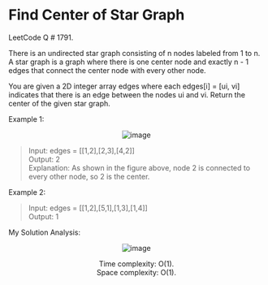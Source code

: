 # Find Center of Star Graph

LeetCode Q # 1791.

There is an undirected star graph consisting of n nodes labeled from 1 to n. A star graph is a graph where there is one center node and exactly n - 1 edges that connect the center node with every other node.

You are given a 2D integer array edges where each edges[i] = [ui, vi] indicates that there is an edge between the nodes ui and vi. Return the center of the given star graph.

Example 1:

<div align = "center">

  ![image](https://github.com/xo-azeem/Find-Center-of-Star-Graph-LeetCode/assets/171427226/0fa75dec-3657-402c-b2f3-cf5ba0b314b1)

</div>

> Input: edges = [[1,2],[2,3],[4,2]]</br>
> Output: 2</br>
> Explanation: As shown in the figure above, node 2 is connected to every other node, so 2 is the center.

Example 2:

> Input: edges = [[1,2],[5,1],[1,3],[1,4]]</br>
> Output: 1

My Solution Analysis:

<div align = "center">

  ![image](https://github.com/xo-azeem/Find-Center-of-Star-Graph-LeetCode/assets/171427226/515ed1d7-9d97-4430-945b-27bbab404a82)

  Time complexity: O(1).</br>Space complexity: O(1).
</div>
